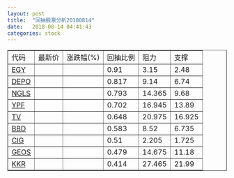 ```yaml
---
layout: post
title:  "回抽股票分析20180814"
date:   2018-08-14 04:41:43
categories: stock
---
```

<script type="text/javascript">
var stockList = []
stockList.push('gb_egy');
stockList.push('gb_depo');
stockList.push('gb_ngls');
stockList.push('gb_ypf');
stockList.push('gb_tv');
stockList.push('gb_bbd');
stockList.push('gb_cig');
stockList.push('gb_geos');
stockList.push('gb_kkr');
</script>
<table border="1">
 <tr>
 <td>代码</td>
 <td>最新价</td>
 <td>涨跌幅(%)</td>
 <td>回抽比例</td>
 <td>阻力</td>
 <td>支撑</td>
</tr>
  <tr id="egy">
  <td><a href="http://stock.finance.sina.com.cn/usstock/quotes/EGY.html" target="_blank">EGY</a></td><td></td><td></td><td>0.91</td><td>3.15</td><td>2.48</td></tr>
  <tr id="depo">
  <td><a href="http://stock.finance.sina.com.cn/usstock/quotes/DEPO.html" target="_blank">DEPO</a></td><td></td><td></td><td>0.817</td><td>9.14</td><td>6.74</td></tr>
  <tr id="ngls">
  <td><a href="http://stock.finance.sina.com.cn/usstock/quotes/NGLS.html" target="_blank">NGLS</a></td><td></td><td></td><td>0.793</td><td>14.365</td><td>9.68</td></tr>
  <tr id="ypf">
  <td><a href="http://stock.finance.sina.com.cn/usstock/quotes/YPF.html" target="_blank">YPF</a></td><td></td><td></td><td>0.702</td><td>16.945</td><td>13.89</td></tr>
  <tr id="tv">
  <td><a href="http://stock.finance.sina.com.cn/usstock/quotes/TV.html" target="_blank">TV</a></td><td></td><td></td><td>0.648</td><td>20.975</td><td>16.925</td></tr>
  <tr id="bbd">
  <td><a href="http://stock.finance.sina.com.cn/usstock/quotes/BBD.html" target="_blank">BBD</a></td><td></td><td></td><td>0.583</td><td>8.52</td><td>6.735</td></tr>
  <tr id="cig">
  <td><a href="http://stock.finance.sina.com.cn/usstock/quotes/CIG.html" target="_blank">CIG</a></td><td></td><td></td><td>0.51</td><td>2.205</td><td>1.725</td></tr>
  <tr id="geos">
  <td><a href="http://stock.finance.sina.com.cn/usstock/quotes/GEOS.html" target="_blank">GEOS</a></td><td></td><td></td><td>0.479</td><td>14.675</td><td>11.18</td></tr>
  <tr id="kkr">
  <td><a href="http://stock.finance.sina.com.cn/usstock/quotes/KKR.html" target="_blank">KKR</a></td><td></td><td></td><td>0.414</td><td>27.465</td><td>21.99</td></tr>
</table>
